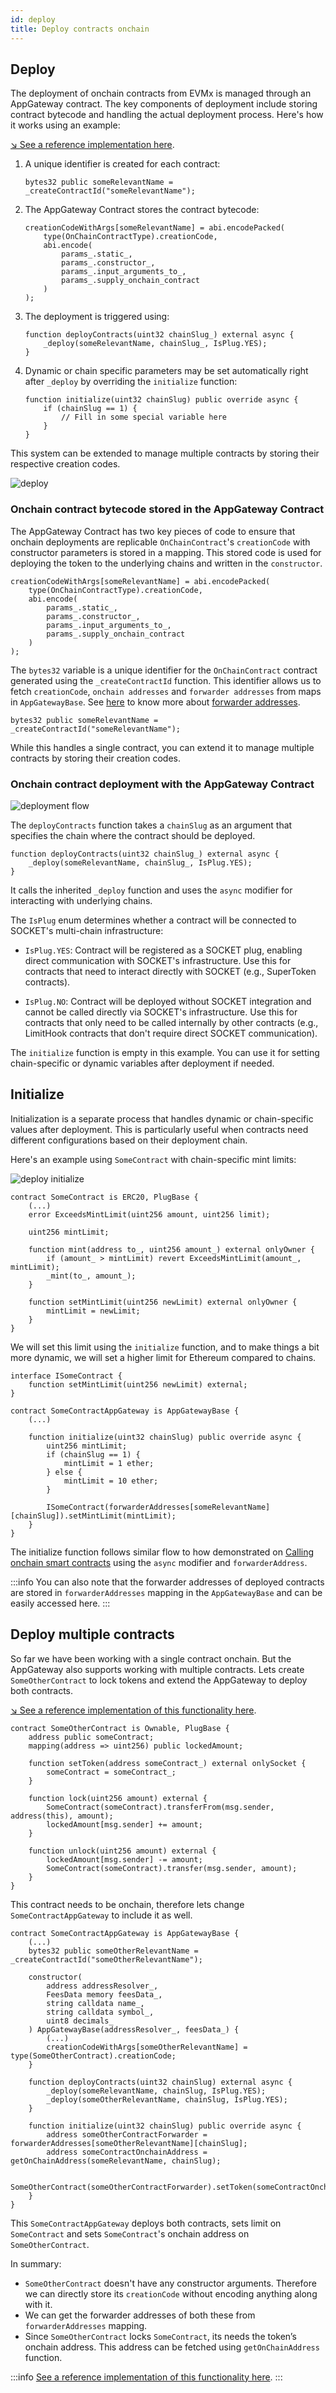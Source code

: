 ```yaml
---
id: deploy
title: Deploy contracts onchain
---
```


## Deploy

The deployment of onchain contracts from EVMx is managed through an AppGateway contract. The key components of deployment include storing contract bytecode and handling the actual deployment process. Here's how it works using an example:

[↘ See a reference implementation here](https://github.com/SocketDotTech/socket-starter-kit/blob/master/src/counter/CounterAppGateway.sol).

1. A unique identifier is created for each contract:
    ```solidity
    bytes32 public someRelevantName = _createContractId("someRelevantName");
    ```

1. The AppGateway Contract stores the contract bytecode:
    ```solidity
    creationCodeWithArgs[someRelevantName] = abi.encodePacked(
        type(OnChainContractType).creationCode,
        abi.encode(
            params_.static_,
            params_.constructor_,
            params_.input_arguments_to_,
            params_.supply_onchain_contract
        )
    );
    ```

1. The deployment is triggered using:
    ```solidity
    function deployContracts(uint32 chainSlug_) external async {
        _deploy(someRelevantName, chainSlug_, IsPlug.YES);
    }
    ```

1. Dynamic or chain specific parameters may be set automatically right after `_deploy` by overriding the `initialize` function:
    ```solidity
    function initialize(uint32 chainSlug) public override async {
        if (chainSlug == 1) {
            // Fill in some special variable here
        }
    }
    ```

This system can be extended to manage multiple contracts by storing their respective creation codes.

<div style={{ display: 'flex', justifyContent: 'center' }}>
    <img src="/img/deploy_sequence.svg" alt="deploy" style={{ width: '80%' }} />
</div>

### Onchain contract bytecode stored in the AppGateway Contract
The AppGateway Contract has two key pieces of code to ensure that onchain deployments are replicable `OnChainContract`'s `creationCode` with constructor parameters is stored in a mapping. This stored code is used for deploying the token to the underlying chains and written in the `constructor`.
```solidity
creationCodeWithArgs[someRelevantName] = abi.encodePacked(
    type(OnChainContractType).creationCode,
    abi.encode(
        params_.static_,
        params_.constructor_,
        params_.input_arguments_to_,
        params_.supply_onchain_contract
    )
);
```

The  `bytes32` variable is a unique identifier for the `OnChainContract` contract generated using the `_createContractId` function. This identifier allows us to fetch `creationCode`, `onchain addresses` and `forwarder addresses` from maps in `AppGatewayBase`. See [here](/forwarder-addresses) to know more about [forwarder addresses](/forwarder-addresses).
```solidity
bytes32 public someRelevantName = _createContractId("someRelevantName");
```

While this handles a single contract, you can extend it to manage multiple contracts by storing their creation codes.

### Onchain contract deployment with the AppGateway Contract
<div style={{ display: 'flex', justifyContent: 'center' }}>
    <img src="/img/deployment_flow.svg" alt="deployment flow" style={{ width: '100%' }} />
</div>

The `deployContracts` function takes a `chainSlug` as an argument that specifies the chain where the contract should be deployed.
```solidity
function deployContracts(uint32 chainSlug_) external async {
    _deploy(someRelevantName, chainSlug_, IsPlug.YES);
}
```
It calls the inherited `_deploy` function and uses the `async` modifier for interacting with underlying chains.

The `IsPlug` enum determines whether a contract will be connected to SOCKET's multi-chain infrastructure:

- `IsPlug.YES`: Contract will be registered as a SOCKET plug, enabling direct communication with SOCKET's infrastructure. Use this for contracts that need to interact directly with SOCKET (e.g., SuperToken contracts).

- `IsPlug.NO`: Contract will be deployed without SOCKET integration and cannot be called directly via SOCKET's infrastructure. Use this for contracts that only need to be called internally by other contracts (e.g., LimitHook contracts that don't require direct SOCKET communication).

The `initialize` function is empty in this example. You can use it for setting chain-specific or dynamic variables after deployment if needed.

## Initialize

Initialization is a separate process that handles dynamic or chain-specific values after deployment. This is particularly useful when contracts need different configurations based on their deployment chain.

Here's an example using `SomeContract` with chain-specific mint limits:

<div style={{ display: 'flex', justifyContent: 'center' }}>
    <img src="/img/deploy_initialize.svg" alt="deploy initialize" style={{ width: '80%' }} />
</div>

```solidity
contract SomeContract is ERC20, PlugBase {
    (...)
    error ExceedsMintLimit(uint256 amount, uint256 limit);

    uint256 mintLimit;

    function mint(address to_, uint256 amount_) external onlyOwner {
        if (amount_ > mintLimit) revert ExceedsMintLimit(amount_, mintLimit);
        _mint(to_, amount_);
    }

    function setMintLimit(uint256 newLimit) external onlyOwner {
        mintLimit = newLimit;
    }
}
```

We will set this limit using the `initialize` function, and to make things a bit more dynamic, we will set a higher limit for Ethereum compared to chains.

```solidity
interface ISomeContract {
    function setMintLimit(uint256 newLimit) external;
}

contract SomeContractAppGateway is AppGatewayBase {
    (...)

    function initialize(uint32 chainSlug) public override async {
        uint256 mintLimit;
        if (chainSlug == 1) {
            mintLimit = 1 ether;
        } else {
            mintLimit = 10 ether;
        }

        ISomeContract(forwarderAddresses[someRelevantName][chainSlug]).setMintLimit(mintLimit);
    }
}
```

The initialize function follows similar flow to how demonstrated on [Calling onchain smart contracts](/call-onchain-from-evmx) using the `async` modifier and `forwarderAddress`.

:::info
You can also note that the forwarder addresses of deployed contracts are stored in `forwarderAddresses` mapping in the `AppGatewayBase` and can be easily accessed here.
:::

## Deploy multiple contracts

So far we have been working with a single contract onchain. But the AppGateway also supports working with multiple contracts. Lets create `SomeOtherContract` to lock tokens and extend the AppGateway to deploy both contracts.

[↘ See a reference implementation of this functionality here](https://github.com/SocketDotTech/socket-test-app/tree/master/src/deploy).

```solidity
contract SomeOtherContract is Ownable, PlugBase {
    address public someContract;
    mapping(address => uint256) public lockedAmount;

    function setToken(address someContract_) external onlySocket {
        someContract = someContract_;
    }

    function lock(uint256 amount) external {
        SomeContract(someContract).transferFrom(msg.sender, address(this), amount);
        lockedAmount[msg.sender] += amount;
    }

    function unlock(uint256 amount) external {
        lockedAmount[msg.sender] -= amount;
        SomeContract(someContract).transfer(msg.sender, amount);
    }
}
```

This contract needs to be onchain, therefore lets change `SomeContractAppGateway` to include it as well.

```solidity
contract SomeContractAppGateway is AppGatewayBase {
    (...)
    bytes32 public someOtherRelevantName = _createContractId("someOtherRelevantName");

    constructor(
        address addressResolver_,
        FeesData memory feesData_,
        string calldata name_,
        string calldata symbol_,
        uint8 decimals_
    ) AppGatewayBase(addressResolver_, feesData_) {
        (...)
        creationCodeWithArgs[someOtherRelevantName] = type(SomeOtherContract).creationCode;
    }

    function deployContracts(uint32 chainSlug) external async {
        _deploy(someRelevantName, chainSlug, IsPlug.YES);
        _deploy(someOtherRelevantName, chainSlug, IsPlug.YES);
    }

    function initialize(uint32 chainSlug) public override async {
        address someOtherContractForwarder = forwarderAddresses[someOtherRelevantName][chainSlug];
        address someContractOnchainAddress = getOnChainAddress(someRelevantName, chainSlug);

        SomeOtherContract(someOtherContractForwarder).setToken(someContractOnchainAddress);
    }
}
```

This `SomeContractAppGateway` deploys both contracts, sets limit on `SomeContract` and sets `SomeContract`'s onchain address on `SomeOtherContract`.

In summary:

- `SomeOtherContract` doesn't have any constructor arguments. Therefore we can directly store its `creationCode` without encoding anything along with it.
- We can get the forwarder addresses of both these from `forwarderAddresses` mapping.
- Since `SomeOtherContract` locks `SomeContract`, its needs the token’s onchain address. This address can be fetched using `getOnChainAddress` function.

:::info
[See a reference implementation of this functionality here](https://github.com/SocketDotTech/socket-test-app/tree/master/src/deploy).
:::
